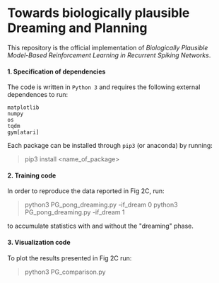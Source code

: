 # Towards biologically plausible Dreaming and Planning
This repository is the official implementation of *Biologically Plausible Model-Based Reinforcement Learning in Recurrent Spiking Networks*.

#### 1. Specification of dependencies

The code is written in `Python 3` and requires the following external dependences to run:

```
matplotlib
numpy
os
tqdm
gym[atari]
```

Each package can be installed through `pip3` (or anaconda) by running:

> pip3 install <name_of_package>

#### 2. Training code

In order to reproduce the data reported in Fig 2C, run:

> python3 PG_pong_dreaming.py -if_dream 0
> python3 PG_pong_dreaming.py -if_dream 1

to accumulate statistics with and without the "dreaming" phase.


#### 3. Visualization code

To plot the results presented in Fig 2C run:

> python3 PG_comparison.py

